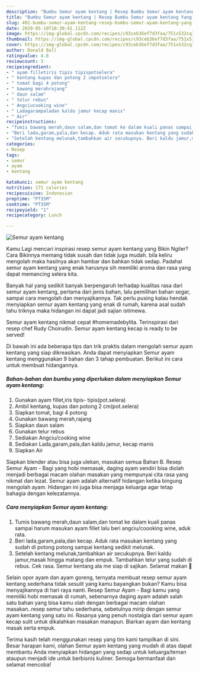 ```yaml
---
description: "Bumbu Semur ayam kentang | Resep Bumbu Semur ayam kentang Yang Sedap"
title: "Bumbu Semur ayam kentang | Resep Bumbu Semur ayam kentang Yang Sedap"
slug: 401-bumbu-semur-ayam-kentang-resep-bumbu-semur-ayam-kentang-yang-sedap
date: 2020-05-10T10:30:41.112Z
image: https://img-global.cpcdn.com/recipes/c93ceb36ef7d3faa/751x532cq70/semur-ayam-kentang-foto-resep-utama.jpg
thumbnail: https://img-global.cpcdn.com/recipes/c93ceb36ef7d3faa/751x532cq70/semur-ayam-kentang-foto-resep-utama.jpg
cover: https://img-global.cpcdn.com/recipes/c93ceb36ef7d3faa/751x532cq70/semur-ayam-kentang-foto-resep-utama.jpg
author: Donald Ball
ratingvalue: 4.8
reviewcount: 3
recipeingredient:
- " ayam filletiris tipis tipispotselera"
- " kentang kupas dan potong 2 cmpotselera"
- " tomat bagi 4 potong"
- " bawang merahrajang"
- " daun salam"
- " telur rebus"
- " Angciucooking wine"
- " Ladagarampaladan kaldu jamur kecap manis"
- " Air"
recipeinstructions:
- "Tumis bawang merah,daun salam,dan tomat ke dalam kuali panas sampai harum masukan ayam fillet lalu beri angciu/coooking wine, aduk rata."
- "Beri lada,garam,pala,dan kecap. Aduk rata masukan kentang yang sudah di potong potong sampai kentang sedikit melunak."
- "Setelah kentang melunak,tambahkan air secukupnya. Beri kaldu jamur,masak hingga matang dan empuk. Tambahkan telur yang sudah di rebus. Cek rasa. Semur kentang ala me siap di sajikan. Selamat makan 🙏"
categories:
- Resep
tags:
- semur
- ayam
- kentang

katakunci: semur ayam kentang 
nutrition: 171 calories
recipecuisine: Indonesian
preptime: "PT35M"
cooktime: "PT35M"
recipeyield: "1"
recipecategory: Lunch

---
```



![Semur ayam kentang](https://img-global.cpcdn.com/recipes/c93ceb36ef7d3faa/751x532cq70/semur-ayam-kentang-foto-resep-utama.jpg)

Kamu Lagi mencari inspirasi resep semur ayam kentang yang Bikin Ngiler? Cara Bikinnya memang tidak susah dan tidak juga mudah. bila keliru mengolah maka hasilnya akan hambar dan bahkan tidak sedap. Padahal semur ayam kentang yang enak harusnya sih memiliki aroma dan rasa yang dapat memancing selera kita.

Banyak hal yang sedikit banyak berpengaruh terhadap kualitas rasa dari semur ayam kentang, pertama dari jenis bahan, lalu pemilihan bahan segar, sampai cara mengolah dan menyajikannya. Tak perlu pusing kalau hendak menyiapkan semur ayam kentang yang enak di rumah, karena asal sudah tahu triknya maka hidangan ini dapat jadi sajian istimewa.

Semur ayam kentang nikmat cepat #homemadebylita. Terinspirasi dari resep chef Rudy Choirudin. Semur ayam kentang kecap is ready to be served!


Di bawah ini ada beberapa tips dan trik praktis dalam mengolah semur ayam kentang yang siap dikreasikan. Anda dapat menyiapkan Semur ayam kentang menggunakan 9 bahan dan 3 tahap pembuatan. Berikut ini cara untuk membuat hidangannya.

<!--inarticleads1-->

##### Bahan-bahan dan bumbu yang diperlukan dalam menyiapkan Semur ayam kentang:

1. Gunakan  ayam fillet,iris tipis- tipis(pot.selera)
1. Ambil  kentang, kupas dan potong 2 cm(pot.selera)
1. Siapkan  tomat, bagi 4 potong
1. Gunakan  bawang merah,rajang
1. Siapkan  daun salam
1. Gunakan  telur rebus
1. Sediakan  Angciu/cooking wine
1. Sediakan  Lada,garam,pala,dan kaldu jamur, kecap manis
1. Siapkan  Air


Siapkan blender atau bisa juga ulekan, masukan semua Bahan B. Resep Semur Ayam - Bagi yang hobi memasak, daging ayam sendiri bisa diolah menjadi berbagai macam olahan masakan yang mempunyai cita rasa yang nikmat dan lezat. Semur ayam adalah alternatif hidangan ketika bingung mengolah ayam. Hidangan ini juga bisa menjaga keluarga agar tetap bahagia dengan kelezatannya. 

<!--inarticleads2-->

##### Cara menyiapkan Semur ayam kentang:

1. Tumis bawang merah,daun salam,dan tomat ke dalam kuali panas sampai harum masukan ayam fillet lalu beri angciu/coooking wine, aduk rata.
1. Beri lada,garam,pala,dan kecap. Aduk rata masukan kentang yang sudah di potong potong sampai kentang sedikit melunak.
1. Setelah kentang melunak,tambahkan air secukupnya. Beri kaldu jamur,masak hingga matang dan empuk. Tambahkan telur yang sudah di rebus. Cek rasa. Semur kentang ala me siap di sajikan. Selamat makan 🙏


Selain opor ayam dan ayam goreng, ternyata membuat resep semur ayam kentang sederhana tidak sesulit yang kamu bayangkan bukan? Kamu bisa menyajikannya di hari raya nanti. Resep Semur Ayam - Bagi kamu yang memiliki hobi memasak di rumah, sebenarnya daging ayam adalah salah satu bahan yang bisa kamu olah dengan berbagai macam olahan masakan..resep semur tahu sederhana, sebetulnya mirip dengan semur ayam kentang yang satu ini. Rasanya yang penuh nostalgia dari semur ayam kecap sulit untuk dikalahkan masakan manapun. Biarkan ayam dan kentang masak serta empuk. 

Terima kasih telah menggunakan resep yang tim kami tampilkan di sini. Besar harapan kami, olahan Semur ayam kentang yang mudah di atas dapat membantu Anda menyiapkan hidangan yang sedap untuk keluarga/teman ataupun menjadi ide untuk berbisnis kuliner. Semoga bermanfaat dan selamat mencoba!
